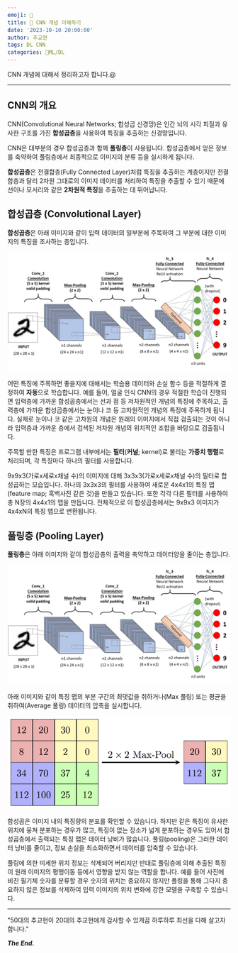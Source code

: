 ```yaml
---
emoji: 🤖
title: 🤖 CNN 개념 이해하기
date: '2023-10-10 20:00:00'
author: 추교현
tags: DL CNN
categories: 🤖ML/DL
---
```


CNN 개념에 대해서 정리하고자 합니다.@

---

## CNN의 개요

CNN(Convolutional Neural Networks; 합성곱 신경망)은 인간 뇌의 시각 피질과 유사한 구조를 가진 **합성곱층**을 사용하여 특징을 추출하는 신경망입니다.

CNN은 대부분의 경우 합성곱층과 함께 **풀링층**이 사용됩니다. 합성곱층에서 얻은 정보를 축약하여 풀링층에서 최종적으로 이미지의 분류 등을 실시하게 됩니다.

**합성곱층**은 전결합층(Fully Connected Layer)처럼 특징을 추출하는 계층이지만 전결합층과 달리 2차원 그대로의 이미지 데이터를 처리하여 특징을 추출할 수 있기 때문에 선이나 모서리와 같은 **2차원적 특징**을 추출하는 데 뛰어납니다.

## 합성곱층 (Convolutional Layer)

**합성곱층**은 아래 이미지와 같이 입력 데이터의 일부분에 주목하여 그 부분에 대한 이미지의 특징을 조사하는 층입니다.

![cnn-basic-1.jpeg](cnn-basic-1.jpeg)

어떤 특징에 주목하면 좋을지에 대해서는 학습용 데이터와 손실 함수 등을 적절하게 결정하여 **자동**으로 학습합니다. 예를 들어, 얼굴 인식 CNN의 경우 적절한 학습이 진행되면 입력층에 가까운 합성곱층에서는 선과 점 등 저차원적인 개념의 특징에 주목하고, 출력층에 가까운 합성곱층에서는 눈이나 코 등 고차원적인 개념의 특징에 주목하게 됩니다. 실제로 눈이나 코 같은 고차원의 개념은 원래의 이미지에서 직접 검출되는 것이 아니라 입력층과 가까운 층에서 검색된 저차원 개념의 위치적인 조합을 바탕으로 검출됩니다.

주목할 만한 특징은 프로그램 내부에서는 **필터**(**커널**; kernel)로 불리는 **가중치 행렬**로 처리되며, 각 특징마다 하나의 필터를 사용합니다.

9x9x3(가로x세로x채널 수)의 이미지에 대해 3x3x3(가로x세로x채널 수)의 필터로 합성곱하는 모습입니다. 하나의 3x3x3의 필터를 사용하여 새로운 4x4x1의 특징 맵(feature map; 흑백사진 같은 것)을 만들고 있습니다. 또한 각각 다른 필터를 사용하여 총 N장의 4x4x1의 맵을 만듭니다. 전체적으로 이 합성곱층에서는 9x9x3 이미지가 4x4xN의 특징 맵으로 변환됩니다.

## 풀링층 (Pooling Layer)

**풀링층**은 아래 이미지와 같이 합성곱층의 출력을 축약하고 데이터양을 줄이는 층입니다.

![cnn-basic-1.jpeg](cnn-basic-1.jpeg)

아래 이미지와 같이 특징 맵의 부분 구간의 최댓값을 취하거나(Max 풀링) 또는 평균을 취하여(Average 풀링) 데이터의 압축을 실시합니다.

![cnn-basic-2.png](cnn-basic-2.png)

합성곱은 이미지 내의 특징량의 분포를 확인할 수 있습니다. 하지만 같은 특징이 유사한 위치에 뭉쳐 분포하는 경우가 많고, 특징이 없는 장소가 넓게 분포하는 경우도 있어서 합성곱층에서 출력되는 특징 맵은 데이터 낭비가 많습니다. 풀링(pooling)은 그러한 데이터 낭비를 줄이고, 정보 손실을 최소화하면서 데이터를 압축할 수 있습니다.

풀링에 의한 미세한 위치 정보는 삭제되어 버리지만 반대로 풀링층에 의해 추출된 특징이 원래 이미지의 평행이동 등에서 영향을 받지 않는 역할을 합니다. 예를 들어 사진에 비친 필기체 숫자를 분류할 경우 숫자의 위치는 중요하지 않지만 풀링을 통해 그다지 중요하지 않은 정보를 삭제하여 입력 이미지의 위치 변화에 강한 모델을 구축할 수 있습니다.

---

"50대의 추교현이 20대의 추교현에게 감사할 수 있게끔 하루하루 최선을 다해 살고자 합니다."

**_The End._**
